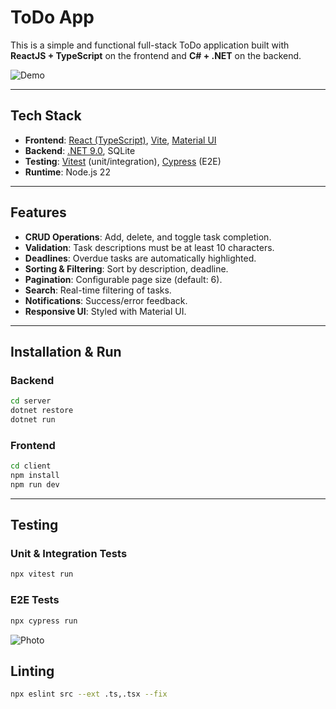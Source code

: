 # **ToDo App**

This is a simple and functional full-stack ToDo application built with **ReactJS + TypeScript** on the frontend and **C# + .NET** on the backend.

![Demo](../todo-app/client/src/assets/demo/TodoDemo.gif)

---

## **Tech Stack**

- **Frontend**: [React (TypeScript)](https://react.dev/), [Vite](https://vitejs.dev/), [Material UI](https://mui.com/)
- **Backend**: [.NET 9.0](https://dotnet.microsoft.com/), SQLite
- **Testing**: [Vitest](https://vitest.dev/) (unit/integration), [Cypress](https://www.cypress.io/) (E2E)
- **Runtime**: Node.js 22

---

## **Features**

- **CRUD Operations**: Add, delete, and toggle task completion.
- **Validation**: Task descriptions must be at least 10 characters.
- **Deadlines**: Overdue tasks are automatically highlighted.
- **Sorting & Filtering**: Sort by description, deadline.
- **Pagination**: Configurable page size (default: 6).
- **Search**: Real-time filtering of tasks.
- **Notifications**: Success/error feedback.
- **Responsive UI**: Styled with Material UI.

---

## **Installation & Run**

### **Backend**

```bash
cd server
dotnet restore
dotnet run
```

### **Frontend**

```bash
cd client
npm install
npm run dev
```

---

## **Testing**

### **Unit & Integration Tests**

```bash
npx vitest run
```

### **E2E Tests**

```bash
npx cypress run
```

![Photo](../todo-app/client/src/assets/demo/e2ePass.png)

## **Linting**

```bash
npx eslint src --ext .ts,.tsx --fix
```
